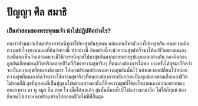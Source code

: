 # ปัญญา​ ศีล สมาธิ

### เป็นคำสอนของพระพุทธเจ้า นำไปปฏิบัติอย่างไร?

คนเราส่วนมากเกิดมาต้องการหนีทุกข์ไปหาสุขกันทุกคน แต่ละคนก็พาตัวเองไปหาสุขกัน ตามความคิดความเข้าใจของตนเองที่คิดว่าทางนี้ ทำอย่างนี้ คิดอย่างนี้จะนำความสุขสำเร็จมาให้แก่ชีวิตของตนเอง ฉะนั้นจะเห็นว่าแต่ละคนจะมีวิธีการหนีทุกข์ไปหาสุขกันมากมายหลายรูปแบบแตกต่างกัน ลองผิดลองถูกกันเกือบค่อนชีวิตหรือตลอดชีวิตก็ยังหาความสุขจริงๆ ที่ตนเองต้องการไม่พบ บางครั้งได้สุขมาก็คิดว่าจะเป็นความสุขที่ตนเองต้องการ ไปหลงประคบประหงมความสุขอันนั้นไว้ แต่พอเวลาเปลี่ยนไปหน่อยความสุขที่ตนเองคิดว่าน่าจะใช่ความสุขจริงๆที่ตนเองต้องการกลับกลายเป็นทุกข์มหาศาลเกือบเอาชีวิตไม่รอดก็มี สุขที่ทุกคนที่เป็นปุถุชนไปเสาะแสวงหานั้นก็คือความสุขที่ได้อะไรมาสนองความอยากของตนเองทาง ตา หู จมูก ลิ้น กาย ใจ เมื่อได้มาแล้ว สุขนั้นก็หายไปก็ไปแสวงหามาอีก ไม่ได้ก็ทุกข์ ต้องดิ้นรนไปเสาะหามาปรนเปรอไปตลอดชีวิตไม่มีที่สิ้นสุด
